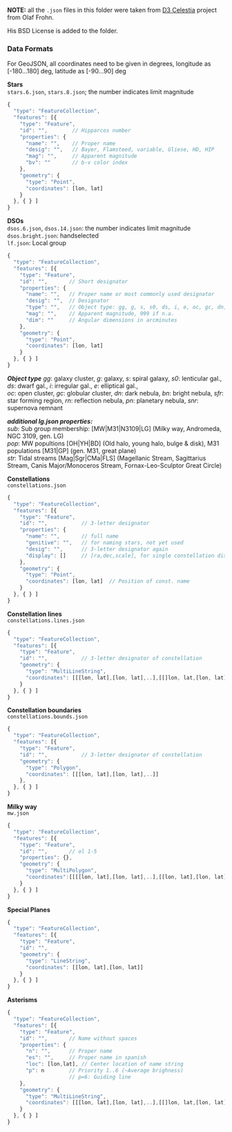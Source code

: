 **NOTE:** all the `.json` files in this folder were taken from [D3 Celestia](https://github.com/ofrohn/d3-celestial) project from Olaf Frohn. 

His BSD License is added to the folder.


### Data Formats

For GeoJSON, all coordinates need to be given in degrees, longitude as [-180...180] deg, latitude as [-90...90] deg

__Stars__  
`stars.6.json`, `stars.8.json`; the number indicates limit magnitude  

```js
{
  "type": "FeatureCollection",
  "features": [{
    "type": "Feature",
    "id": "",        // Hipparcos number
    "properties": {
      "name": "",    // Proper name
      "desig": "",   // Bayer, Flamsteed, variable, Gliese, HD, HIP
      "mag": "",     // Apparent magnitude
      "bv": ""       // b-v color index
    },
    "geometry": {  
      "type": "Point",
      "coordinates": [lon, lat]
    }
  }, { } ]
}
```

__DSOs__  
`dsos.6.json`, `dsos.14.json`: the number indicates limit magnitude  
`dsos.bright.json`: handselected  
`lf.json`: Local group  

```js
{
  "type": "FeatureCollection",
  "features": [{
    "type": "Feature",
    "id": "",       // Short designator
    "properties": {
      "name": "",   // Proper name or most commonly used designator
      "desig": "",  // Designator
      "type": "",   // Object type: gg, g, s, s0, ds, i, e, oc, gc, dn, bn, sfr, rn, pn, snr
      "mag": "",    // Apparent magnitude, 999 if n.a.
      "dim": ""     // Angular dimensions in arcminutes
    },
    "geometry": {  
      "type": "Point",
      "coordinates": [lon, lat]
    }
  }, { } ]
}
```  
___Object type___ _gg_: galaxy cluster, _g_: galaxy, _s_: spiral galaxy, _s0_: lenticular gal., _ds_: dwarf gal., _i_: irregular gal., _e_: elliptical gal.,  
_oc_: open cluster, _gc_: globular cluster, _dn_: dark nebula, _bn_: bright nebula, _sfr_: star forming region, _rn_: reflection nebula, _pn_: planetary nebula, _snr_: supernova remnant  

___additional lg.json properties:___  
_sub_: Sub group membership: \[MW|M31|N3109|LG\]  (Milky way, Andromeda, NGC 3109, gen. LG)  
_pop_: MW popultions \[OH|YH|BD\] (Old halo, young halo, bulge & disk), M31 populations \[M31|GP\]  (gen. M31, great plane)  
_str_: Tidal streams \[Mag|Sgr|CMa|FLS\] (Magellanic Stream, Sagittarius Stream, Canis Major/Monoceros Stream, Fornax-Leo-Sculptor Great Circle)

__Constellations__  
`constellations.json`  

```js
{
  "type": "FeatureCollection",
  "features": [{
    "type": "Feature",
    "id": "",           // 3-letter designator
    "properties": {
      "name": "",       // full name
      "genitive": "",   // for naming stars, not yet used
      "desig": "",      // 3-letter designator again
      "display": []     // [ra,dec,scale], for single constellation display (tbi)
    },
    "geometry": {  
      "type": "Point",
      "coordinates": [lon, lat]  // Position of const. name
    }      
  }, { } ]
}
```

__Constellation lines__  
`constellations.lines.json`  

```js
{
  "type": "FeatureCollection",
  "features": [{
    "type": "Feature",
    "id": "",           // 3-letter designator of constellation
    "geometry": {  
      "type": "MultiLineString",
      "coordinates": [[[lon, lat],[lon, lat],..],[[]lon, lat,[lon, lat],..],..]
    }
  }, { } ]
}
```

__Constellation boundaries__  
`constellations.bounds.json`  

```js
{
  "type": "FeatureCollection",
  "features": [{
    "type": "Feature",
    "id": "",           // 3-letter designator of constellation
    "geometry": {  
      "type": "Polygon",
      "coordinates": [[[lon, lat],[lon, lat],..]]
    },
  }, { } ]
}
```

__Milky way__  
`mw.json`  

```js
{
  "type": "FeatureCollection",
  "features": [{
    "type": "Feature",
    "id": "",       // ol 1-5
    "properties": {},
    "geometry": {
      "type": "MultiPolygon",
      "coordinates":[[[[lon, lat],[lon, lat],..],[[lon, lat],[lon, lat],..],..]]
    }
  }, { } ]
}
```

__Special Planes__

```js
{
  "type": "FeatureCollection",
  "features": [{
    "type": "Feature",
    "id": "",       
    "geometry": {  
      "type": "LineString",
      "coordinates": [[lon, lat],[lon, lat]]
    }
  }, { } ]
}
```

__Asterisms__  

```js
{
  "type": "FeatureCollection",
  "features": [{
    "type": "Feature",
    "id": "",       // Name without spaces
    "properties": {
      "n": "",      // Proper name
      "es": "",     // Proper name in spanish
      "loc": [lon,lat], // Center location of name string
      "p": n        // Priority 1..6 (~Average brighness)
                    // p=6: Guiding line
    },
    "geometry": {  
      "type": "MultiLineString",
      "coordinates": [[[lon, lat],[lon, lat],..],[[]lon, lat,[lon, lat],..],..]
    }
  }, { } ]
}
```
